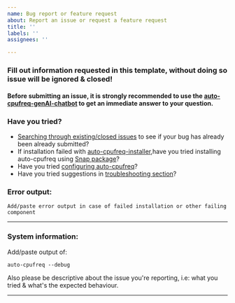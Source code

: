```yaml
---
name: Bug report or feature request
about: Report an issue or request a feature request
title: ''
labels: ''
assignees: ''

---
```


### Fill out information requested in this template, without doing so issue will be ignored & closed!

#### Before submitting an issue, it is strongly recommended to use the **[auto-cpufreq-genAI-chatbot](https://foolcontrol.org/?p=4903)** to get an immediate answer to your question.

### Have you tried?

- [Searching through existing/closed issues](https://github.com/AdnanHodzic/auto-cpufreq/issues) to see if your bug has already been already submitted? 
- If installation failed with [auto-cpufreq-installer](https://github.com/AdnanHodzic/auto-cpufreq/#auto-cpufreq-installer),have you tried installing auto-cpufreq using [Snap package](https://github.com/AdnanHodzic/auto-cpufreq/#snap-store)?
- Have you tried [configuring auto-cpufreq](https://github.com/AdnanHodzic/auto-cpufreq/#configuring-auto-cpufreq)?
- Have you tried suggestions in [troubleshooting section](https://github.com/AdnanHodzic/auto-cpufreq#troubleshooting)?

### Error output:
```text
Add/paste error output in case of failed installation or other failing component
```
---

### System information:

Add/paste output of:

```
auto-cpufreq --debug
```

Also please be descriptive about the issue you're reporting, i.e: what you tried & what's the expected behaviour.

---
